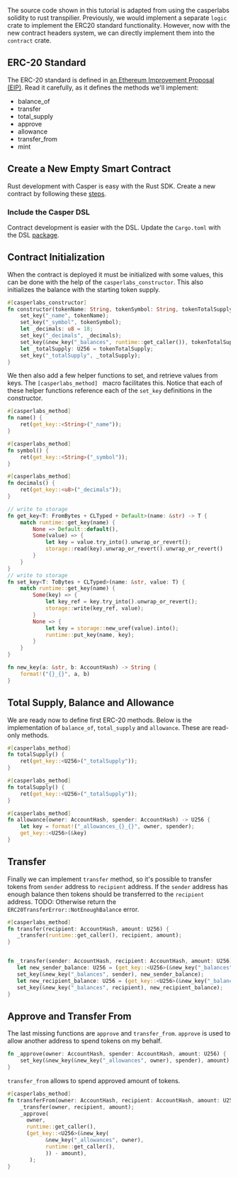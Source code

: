 
The source code shown in this tutorial is adapted from using the casperlabs solidity to rust transpilier. Previously, we would implement a separate `logic` crate to implement the ERC20 standard functionality. However, now with the new contract headers system, we can directly implement them into the `contract` crate.

## ERC-20 Standard
The ERC-20 standard is defined in [an Ethereum Improvement Proposal (EIP)](https://github.com/ethereum/EIPs/blob/master/EIPS/eip-20.md#). Read it carefully, as it defines the methods we'll implement:
* balance_of
* transfer
* total_supply
* approve
* allowance
* transfer_from
* mint

## Create a New Empty Smart Contract

Rust development with Casper is easy with the Rust SDK. Create a new contract by following these [steps](https://docs.casperlabs.io/en/latest/dapp-dev-guide/setup-of-rust-contract-sdk.html).

### Include the Casper DSL

Contract development is easier with the DSL.  Update the ```Cargo.toml``` with the DSL [package](https://docs.casperlabs.io/en/latest/dapp-dev-guide/contract-dsl/index.html).  

## Contract Initialization

When the contract is deployed it must be initialized with some values, this can be done with the help of the `casperlabs_constructor`. This also initializes the balance with the starting token supply.

```rust
#[casperlabs_constructor]
fn constructor(tokenName: String, tokenSymbol: String, tokenTotalSupply: U256) {
    set_key("_name", tokenName);
    set_key("_symbol", tokenSymbol);
    let _decimals: u8 = 18;
    set_key("_decimals", _decimals);
    set_key(&new_key("_balances", runtime::get_caller()), tokenTotalSupply);
    let _totalSupply: U256 = tokenTotalSupply;
    set_key("_totalSupply", _totalSupply);
}
```
We then also add a few helper functions to set, and retrieve values from keys. The `[casperlabs_method] ` macro facilitates this. Notice that each of these helper functions reference each of the `set_key` definitions in the constructor.

```rust
#[casperlabs_method]
fn name() {
    ret(get_key::<String>("_name"));
}

#[casperlabs_method]
fn symbol() {
    ret(get_key::<String>("_symbol"));
}

#[casperlabs_method]
fn decimals() {
    ret(get_key::<u8>("_decimals"));
}

// write to storage
fn get_key<T: FromBytes + CLTyped + Default>(name: &str) -> T {
    match runtime::get_key(name) {
        None => Default::default(),
        Some(value) => {
            let key = value.try_into().unwrap_or_revert();
            storage::read(key).unwrap_or_revert().unwrap_or_revert()
        }
    }
}
// write to storage
fn set_key<T: ToBytes + CLTyped>(name: &str, value: T) {
    match runtime::get_key(name) {
        Some(key) => {
            let key_ref = key.try_into().unwrap_or_revert();
            storage::write(key_ref, value);
        }
        None => {
            let key = storage::new_uref(value).into();
            runtime::put_key(name, key);
        }
    }
}

fn new_key(a: &str, b: AccountHash) -> String {
    format!("{}_{}", a, b)
}

```

## Total Supply, Balance and Allowance
We are ready now to define first ERC-20 methods. Below is the implementation of `balance_of`, `total_supply` and `allowance`. These are read-only methods.

```rust
#[casperlabs_method]
fn totalSupply() {
    ret(get_key::<U256>("_totalSupply"));
}

#[casperlabs_method]
fn totalSupply() {
    ret(get_key::<U256>("_totalSupply"));
}

#[casperlabs_method]
fn allowance(owner: AccountHash, spender: AccountHash) -> U256 {
    let key = format!("_allowances_{}_{}", owner, spender);
    get_key::<U256>(&key)
}

```

## Transfer
Finally we can implement `transfer` method, so it's possible to transfer tokens from `sender` address to `recipient` address. If the `sender` address has enough balance then tokens should be transferred to the `recipient` address. TODO: Otherwise return the `ERC20TransferError::NotEnoughBalance` error.
 ```rust
#[casperlabs_method]
fn transfer(recipient: AccountHash, amount: U256) {
    _transfer(runtime::get_caller(), recipient, amount);
}
 
 
fn _transfer(sender: AccountHash, recipient: AccountHash, amount: U256) {
    let new_sender_balance: U256 = (get_key::<U256>(&new_key("_balances", sender)) - amount);
    set_key(&new_key("_balances", sender), new_sender_balance);
    let new_recipient_balance: U256 = (get_key::<U256>(&new_key("_balances", recipient)) + amount);
    set_key(&new_key("_balances", recipient), new_recipient_balance);
}

```

## Approve and Transfer From
The last missing functions are `approve` and `transfer_from`. `approve` is used to allow another address to spend tokens on my behalf.
```rust
fn _approve(owner: AccountHash, spender: AccountHash, amount: U256) {
    set_key(&new_key(&new_key("_allowances", owner), spender), amount);
}
```
`transfer_from` allows to spend approved amount of tokens.
```rust
#[casperlabs_method]
fn transferFrom(owner: AccountHash, recipient: AccountHash, amount: U256) {
    _transfer(owner, recipient, amount);
    _approve(
      owner,
      runtime::get_caller(),
      (get_key::<U256>(&new_key(
            &new_key("_allowances", owner),
            runtime::get_caller(),
            )) - amount),
       );
}
``` 
